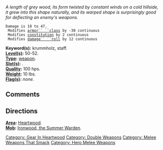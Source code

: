 *A length of grey wood, its form twisted by constant winds on a cold
hillside, it grew into this shape naturally, and its warped shape is
surprisingly good for deflecting an enemy's weapons.*

`Damage is 18 to 47.`  
` Modifies `[`armor`` ``class`](Armor_Class "wikilink")` by -30 continuous`  
` Modifies `[`constitution`](Constitution "wikilink")` by 2 continuous`  
` Modifies `[`damage`` ``roll`](Damage_Roll "wikilink")` by 12 continuous`

**Keyword(s):** krummholz, staff.  
**[Level(s)](Object_Level "wikilink"):** 50-52.  
**[Type](:Category:_Object_Types "wikilink"):**
[weapon](:Category:_Melee_Weapons "wikilink").  
**[Slot(s)](Object_Slots "wikilink"):** <wielded>.  
**[Quality](Object_Quality "wikilink"):** 100 hps.  
**[Weight](Object_Weight "wikilink"):** 10 lbs.  
**[Flag(s)](:Category:_Object_Flags "wikilink"):** <i>none</i>.  

## Comments

## Directions

**[Area](:Category:_Areas "wikilink"):**
[Heartwood](:Category:_Heartwood "wikilink").  
**[Mob](:Category:_Mobs "wikilink"):** [Ironwood, the Summer
Warden](Ironwood,_the_Summer_Warden "wikilink").  

[Category: Gear In Heartwood](Category:_Gear_In_Heartwood "wikilink")
[Category: Double Weapons](Category:_Double_Weapons "wikilink")
[Category: Melee Weapons That
Smack](Category:_Melee_Weapons_That_Smack "wikilink") [Category: Hero
Melee Weapons](Category:_Hero_Melee_Weapons "wikilink")
